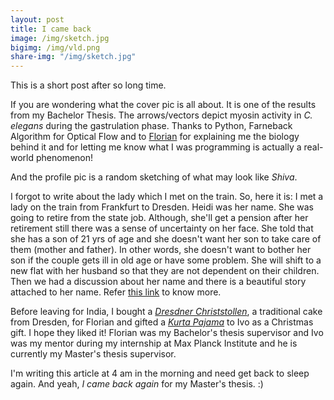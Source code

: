 ```yaml
---
layout: post
title: I came back
image: /img/sketch.jpg
bigimg: /img/vld.png
share-img: "/img/sketch.jpg"
---
```


This is a short post after so long time.

If you are wondering what the cover pic is all about. It is one of the results from my Bachelor Thesis. The arrows/vectors depict myosin activity in _C. elegans_ during the gastrulation phase. Thanks to Python, Farneback Algorithm for Optical Flow and to [Florian](https://twitter.com/florianjug/status/978600914163523585) for explaining me the biology behind it and for letting me know what I was programming is actually a real-world phenomenon! 

And the profile pic is a random sketching of what may look like _Shiva_.

I forgot to write about the lady which I met on the train. So, here it is: I met a lady on the train from Frankfurt to Dresden. Heidi was her name. She was going to retire from the state job. Although, she'll get a pension after her retirement still there was a sense of uncertainty on her face. She told that she has a son of 21 yrs of age and she doesn't want her son to take care of them (mother and father). In other words, she doesn't want to bother her son if the couple gets ill in old age or have some problem. She will shift to a new flat with her husband so that they are not dependent on their children. Then we had a discussion about her name and there is a beautiful story attached to her name. Refer [this link](https://en.wikipedia.org/wiki/Heidi) to know more.

Before leaving for India, I bought a [_Dresdner Christstollen_](http://www.dresdnerstollen.com/en/), a traditional cake from Dresden, for Florian and gifted a [_Kurta Pajama_](https://www.amazon.in/Kurta-Pyjamas/b?ie=UTF8&node=3723382031) to Ivo as a Christmas gift. I hope they liked it!
Florian was my Bachelor's thesis supervisor and Ivo was my mentor during my internship at Max Planck Institute and he is currently my Master's thesis supervisor.

I'm writing this article at 4 am in the morning and need get back to sleep again. And yeah, _I came back again_ for my Master's thesis. :)

